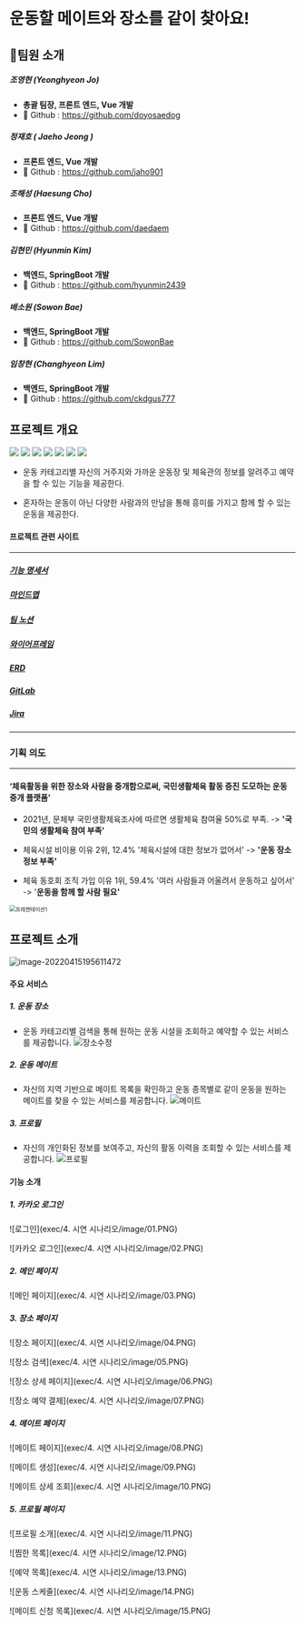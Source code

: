 # 운동할 메이트와 장소를 같이 찾아요!



## 👭팀원 소개

##### 조영현 (Yeonghyeon Jo)

- **총괄 팀장, 프론트 엔드, Vue 개발**
- 🍎 Github : https://github.com/doyosaedog

##### 정재호 ( Jaeho Jeong )

- **프론트 엔드, Vue 개발**
- 🍋 Github : https://github.com/jaho901

##### 조해성 (Haesung Cho)

- **프론트 엔드, Vue 개발**
- 🍌 Github : https://github.com/daedaem

##### 김현민 (Hyunmin Kim)

- **백엔드, SpringBoot 개발**
- 🍇 Github : https://github.com/hyunmin2439

##### 배소원 (Sowon Bae)

- **백엔드, SpringBoot 개발**
- 🍓 Github : https://github.com/SowonBae

##### 임창현 (Changhyeon Lim)

- **백엔드, SpringBoot 개발**
- 🍑 Github : https://github.com/ckdgus777





## 프로젝트 개요

<img src="https://img.shields.io/badge/vue.js-4FC08D?style=for-the-badge&logo=vue.js&logoColor=white"> <img src="https://img.shields.io/badge/Spring_Boot-6DB33F?style=for-the-badge&logo=SpringBoot&logoColor=white">  <img src="https://img.shields.io/badge/MongoDB-47A248?style=for-the-badge&logo=MongoDB&logoColor=white"> <img src="https://img.shields.io/badge/MySQL-4479A1?style=for-the-badge&logo=MySQL&logoColor=white"> <img src="https://img.shields.io/badge/Jenkins-D24939?style=for-the-badge&logo=Jenkins&logoColor=white"> <img src="https://img.shields.io/badge/NGINX-009639?style=for-the-badge&logo=NGINX&logoColor=white"> <img src="https://img.shields.io/badge/Docker-2496ED?style=for-the-badge&logo=Docker&logoColor=white">



- 운동 카테고리별 자신의 거주지와 가까운 운동장 및 체육관의 정보를 알려주고 예약을 할 수 있는 기능을 제공한다.

- 혼자하는 운동이 아닌 다양한 사람과의 만남을 통해 흥미를 가지고 함께 할 수 있는 운동을 제공한다.

  

#### 프로젝트 관련 사이트

---

##### [기능 명세서](https://docs.google.com/spreadsheets/d/1kfCWI3TbXJp1Jj8yONFbBbaU0l_I9F6j67QyKznPYfg/edit#gid=0)

##### [마인드맵](https://www.mindmeister.com/map/2250153434)

##### [팀 노션](https://www.notion.so/201826888/2fbf3ac7c3c240cd934527d143c50d0e)

##### [와이어프레임](https://www.figma.com/file/H1SQuE4vjwrjhhhonxnxa6/%EC%9E%90%EC%9C%A8-%ED%94%84%EB%A1%9C%EC%A0%9D%ED%8A%B8?node-id=0%3A1)

##### [ERD](https://www.erdcloud.com/d/PdrjSfBm9oB4e4rur)

##### [GitLab](https://lab.ssafy.com/s06-final/S06P31E205)

##### [Jira](https://jira.ssafy.com/projects/S06P31E205?selectedItem=com.atlassian.jira.jira-projects-plugin:report-page)

---



### 기획 의도

---

####  ‘체육활동을 위한 **장소**와 **사람**을 중개함으로써, 국민생활체육 활동 증진 도모하는 **운동 중개 플랫폼**’

- 2021년, 문체부 국민생활체육조사에 따르면 생활체육 참여율 50%로 부족. -> **'국민의 생활체육 참여 부족'**

- 체육시설 비이용 이유 2위, 12.4% '체육시설에 대한 정보가 없어서' -> **'운동 장소 정보 부족'**

- 체육 동호회 조직 가입 이유 1위, 59.4% '여러 사람들과 어울려서 운동하고 싶어서' -> '**운동을 함께 할 사람 필요'**

<img src="README.assets/intentionOfProject.png" alt="프레젠테이션1" style="zoom:67%;" />

## 프로젝트 소개

![image-20220415195611472](README.assets/image-20220415195611472.png)



#### 주요 서비스

##### 1. 운동 장소
- 운동 카테고리별 검색을 통해 원하는 운동 시설을 조회하고 예약할 수 있는 서비스를 제공합니다.
![장소수정](README.assets/장소수정.gif)


##### 2. 운동 메이트
- 자신의 지역 기반으로 메이트 목록을 확인하고 운동 종목별로 같이 운동을 원하는 메이트를 찾을 수 있는 서비스를 제공합니다.
![메이트](README.assets/메이트.gif) 


##### 3. 프로필
- 자신의 개인화된 정보를 보여주고, 자신의 활동 이력을 조회할 수 있는 서비스를 제공합니다.
![프로필](README.assets/프로필.gif)


#### 기능 소개

##### 1. 카카오 로그인

![로그인](exec/4. 시연 시나리오/image/01.PNG)

![카카오 로그인](exec/4. 시연 시나리오/image/02.PNG)

##### 2. 메인 페이지

![메인 페이지](exec/4. 시연 시나리오/image/03.PNG)

##### 3. 장소 페이지

![장소 페이지](exec/4. 시연 시나리오/image/04.PNG)

![장소 검색](exec/4. 시연 시나리오/image/05.PNG)

![장소 상세 페이지](exec/4. 시연 시나리오/image/06.PNG)

![장소 예약 결제](exec/4. 시연 시나리오/image/07.PNG)

##### 4. 메이트 페이지

![메이트 페이지](exec/4. 시연 시나리오/image/08.PNG)

![메이트 생성](exec/4. 시연 시나리오/image/09.PNG)

![메이트 상세 조회](exec/4. 시연 시나리오/image/10.PNG)

##### 5. 프로필 페이지

![프로필 소개](exec/4. 시연 시나리오/image/11.PNG)

![찜한 목록](exec/4. 시연 시나리오/image/12.PNG)

![예약 목록](exec/4. 시연 시나리오/image/13.PNG)

![운동 스케줄](exec/4. 시연 시나리오/image/14.PNG)

![메이트 신청 목록](exec/4. 시연 시나리오/image/15.PNG)
